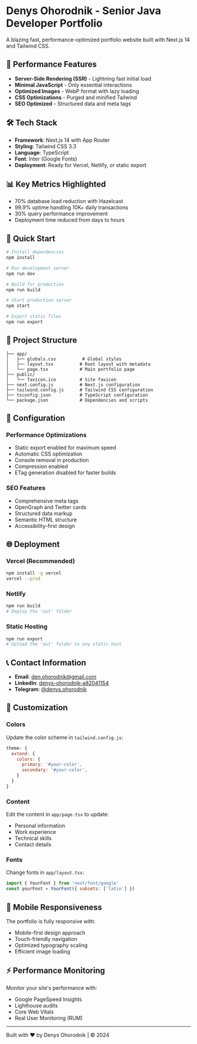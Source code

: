 # Denys Ohorodnik - Senior Java Developer Portfolio

A blazing fast, performance-optimized portfolio website built with Next.js 14 and Tailwind CSS.

## 🚀 Performance Features

- **Server-Side Rendering (SSR)** - Lightning fast initial load
- **Minimal JavaScript** - Only essential interactions
- **Optimized Images** - WebP format with lazy loading
- **CSS Optimizations** - Purged and minified Tailwind
- **SEO Optimized** - Structured data and meta tags

## 🛠 Tech Stack

- **Framework**: Next.js 14 with App Router
- **Styling**: Tailwind CSS 3.3
- **Language**: TypeScript
- **Font**: Inter (Google Fonts)
- **Deployment**: Ready for Vercel, Netlify, or static export

## 📊 Key Metrics Highlighted

- 70% database load reduction with Hazelcast
- 99.9% uptime handling 10K+ daily transactions
- 30% query performance improvement
- Deployment time reduced from days to hours

## 🚀 Quick Start

```bash
# Install dependencies
npm install

# Run development server
npm run dev

# Build for production
npm run build

# Start production server
npm start

# Export static files
npm run export
```

## 📁 Project Structure

```
├── app/
│   ├── globals.css          # Global styles
│   ├── layout.tsx          # Root layout with metadata
│   └── page.tsx            # Main portfolio page
├── public/
│   └── favicon.ico         # Site favicon
├── next.config.js          # Next.js configuration
├── tailwind.config.js      # Tailwind CSS configuration
├── tsconfig.json           # TypeScript configuration
└── package.json            # Dependencies and scripts
```

## 🔧 Configuration

### Performance Optimizations
- Static export enabled for maximum speed
- Automatic CSS optimization
- Console removal in production
- Compression enabled
- ETag generation disabled for faster builds

### SEO Features
- Comprehensive meta tags
- OpenGraph and Twitter cards
- Structured data markup
- Semantic HTML structure
- Accessibility-first design

## 🌐 Deployment

### Vercel (Recommended)
```bash
npm install -g vercel
vercel --prod
```

### Netlify
```bash
npm run build
# Deploy the 'out' folder
```

### Static Hosting
```bash
npm run export
# Upload the 'out' folder to any static host
```

## 📞 Contact Information

- **Email**: den.ohorodnik@gmail.com
- **LinkedIn**: [denys-ohorodnik-a82041154](https://linkedin.com/in/denys-ohorodnik-a82041154)
- **Telegram**: [@denys.ohorodnik](https://t.me/denys.ohorodnik)

## 🎨 Customization

### Colors
Update the color scheme in `tailwind.config.js`:
```javascript
theme: {
  extend: {
    colors: {
      primary: '#your-color',
      secondary: '#your-color',
    }
  }
}
```

### Content
Edit the content in `app/page.tsx` to update:
- Personal information
- Work experience
- Technical skills
- Contact details

### Fonts
Change fonts in `app/layout.tsx`:
```javascript
import { YourFont } from 'next/font/google'
const yourFont = YourFont({ subsets: ['latin'] })
```

## 📱 Mobile Responsiveness

The portfolio is fully responsive with:
- Mobile-first design approach
- Touch-friendly navigation
- Optimized typography scaling
- Efficient image loading

## ⚡ Performance Monitoring

Monitor your site's performance with:
- Google PageSpeed Insights
- Lighthouse audits
- Core Web Vitals
- Real User Monitoring (RUM)

---

Built with ❤️ by Denys Ohorodnik | © 2024